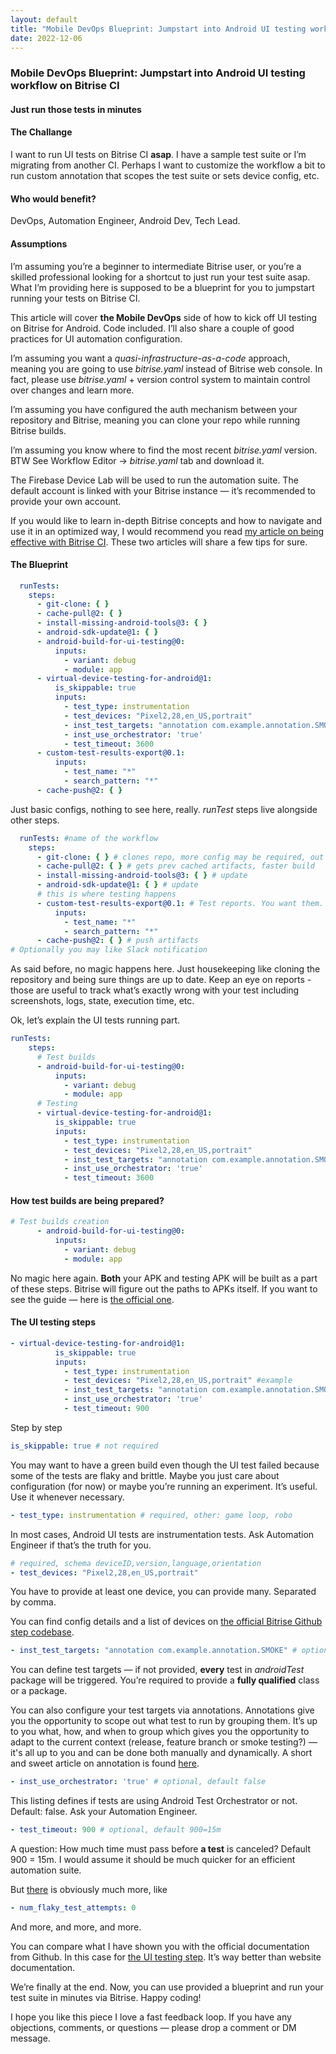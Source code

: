 ```yaml
---
layout: default
title: "Mobile DevOps Blueprint: Jumpstart into Android UI testing workflow on Bitrise CI"
date: 2022-12-06
---
```


### Mobile DevOps Blueprint: Jumpstart into Android UI testing workflow on Bitrise CI

#### Just run those tests in minutes

#### The Challange
I want to run UI tests on Bitrise CI **asap**. I have a sample test suite
or I’m migrating from another CI. Perhaps I want to customize the workflow a bit to run custom annotation that scopes the test suite or sets device config, etc.

#### **Who would benefit?**
DevOps, Automation Engineer, Android Dev, Tech Lead.

#### Assumptions
I’m assuming you’re a beginner to intermediate Bitrise user, or you’re
a skilled professional looking for a shortcut to just run your test suite asap. What I’m providing here is supposed to be a blueprint for you to jumpstart running your tests on Bitrise CI.

This article will cover **the Mobile DevOps** side of how to kick off UI testing on Bitrise for Android. Code included. I’ll also share a couple
of good practices for UI automation configuration.

I’m assuming you want a *quasi-infrastructure-as-a-code* approach, meaning you are going to use *bitrise.yaml* instead of Bitrise web console.
In fact, please use *bitrise.yaml* + version control system to maintain control over changes and learn more.

I’m assuming you have configured the auth mechanism between your repository and Bitrise, meaning you can clone your repo while running Bitrise builds.

I’m assuming you know where to find the most recent *bitrise.yaml* version. BTW See Workflow Editor -> *bitrise.yaml* tab and download it.

The Firebase Device Lab will be used to run the automation suite.
The default account is linked with your Bitrise instance — it’s recommended to provide your own account.

If you would like to learn in-depth Bitrise concepts and how to navigate and use it in an optimized way, I would recommend you read [my article on being effective with Bitrise CI](https://proandroiddev.com/be-effective-with-bitrise-ci-for-android-lessons-i-learned-the-hard-way-5a85e45a33dc). These two articles will share a few tips for sure.

#### The Blueprint
```yaml
  runTests:
    steps:
      - git-clone: { }
      - cache-pull@2: { }
      - install-missing-android-tools@3: { }
      - android-sdk-update@1: { }
      - android-build-for-ui-testing@0:
          inputs:
            - variant: debug
            - module: app
      - virtual-device-testing-for-android@1:
          is_skippable: true
          inputs:
            - test_type: instrumentation
            - test_devices: "Pixel2,28,en_US,portrait"
            - inst_test_targets: "annotation com.example.annotation.SMOKE"
            - inst_use_orchestrator: 'true'
            - test_timeout: 3600
      - custom-test-results-export@0.1:
          inputs:
            - test_name: "*"
            - search_pattern: "*"
      - cache-push@2: { }
```
Just basic configs, nothing to see here, really. *runTest* steps live alongside other steps.

```yaml
  runTests: #name of the workflow
    steps:
      - git-clone: { } # clones repo, more config may be required, out of scope
      - cache-pull@2: { } # gets prev cached artifacts, faster build
      - install-missing-android-tools@3: { } # update
      - android-sdk-update@1: { } # update
      # this is where testing happens
      - custom-test-results-export@0.1: # Test reports. You want them.
          inputs:
            - test_name: "*"
            - search_pattern: "*"
      - cache-push@2: { } # push artifacts
# Optionally you may like Slack notification
```
As said before, no magic happens here. Just housekeeping like cloning
the repository and being sure things are up to date.
Keep an eye on reports - those are useful to track what’s exactly wrong with your test including screenshots, logs, state, execution time, etc.

Ok, let’s explain the UI tests running part.
```yaml
runTests:
    steps:
      # Test builds
      - android-build-for-ui-testing@0:
          inputs:
            - variant: debug
            - module: app
      # Testing
      - virtual-device-testing-for-android@1:
          is_skippable: true
          inputs:
            - test_type: instrumentation
            - test_devices: "Pixel2,28,en_US,portrait"
            - inst_test_targets: "annotation com.example.annotation.SMOKE"
            - inst_use_orchestrator: 'true'
            - test_timeout: 3600
```

#### How test builds are being prepared?
```yaml
# Test builds creation
      - android-build-for-ui-testing@0:
          inputs:
            - variant: debug
            - module: app
```
No magic here again. **Both** your APK and testing APK will be built as a part of these steps. Bitrise will figure out the paths to APKs itself.
If you want to see the guide — here is [the official one](https://www.bitrise.io/integrations/steps/android-build-for-ui-testing).

#### The UI testing steps
```yaml
- virtual-device-testing-for-android@1:
          is_skippable: true
          inputs:
            - test_type: instrumentation
            - test_devices: "Pixel2,28,en_US,portrait" #example
            - inst_test_targets: "annotation com.example.annotation.SMOKE" #OPTIONAL
            - inst_use_orchestrator: 'true'
            - test_timeout: 900
```
Step by step
```yaml
is_skippable: true # not required
```
You may want to have a green build even though the UI test failed because some of the tests are flaky and brittle. Maybe you just care about configuration (for now) or maybe you’re running an experiment. It’s useful. Use it whenever necessary.
```yaml
- test_type: instrumentation # required, other: game loop, robo
```
In most cases, Android UI tests are instrumentation tests. Ask Automation Engineer if that’s the truth for you.
```yaml
# required, schema deviceID,version,language,orientation
- test_devices: "Pixel2,28,en_US,portrait"
```
You have to provide at least one device, you can provide many.
Separated by comma.

You can find config details and a list of devices on [the official Bitrise Github step codebase](https://github.com/bitrise-steplib/steps-virtual-device-testing-for-android/blob/master/step.yml).
```yaml
- inst_test_targets: "annotation com.example.annotation.SMOKE" # optional
```
You can define test targets — if not provided, **every** test in *androidTest* package will be triggered. You’re required to provide a **fully qualified** class or a package.

You can also configure your test targets via annotations. Annotations give you the opportunity to scope out what test to run by grouping them. It’s up to you what, how, and when to group which gives you the opportunity to adapt to the current context (release, feature branch or smoke testing?) — it's all up to you and can be done both manually and dynamically.
A short and sweet article on annotation is found [here](https://evanfang.medium.com/run-specific-android-espresso-tests-by-creating-custom-annotations-using-kotlin-and-command-line-6a90e8728e3b).
```yaml
- inst_use_orchestrator: 'true' # optional, default false
```
This listing defines if tests are using Android Test Orchestrator or not. Default: false. Ask your Automation Engineer.
```yaml
- test_timeout: 900 # optional, default 900=15m
```
A question: How much time must pass before **a test** is canceled?
Default 900 = 15m. I would assume it should be much quicker for an efficient automation suite.

But [there](https://github.com/bitrise-steplib/steps-virtual-device-testing-for-android/blob/master/step.yml) is obviously much more, like
```yaml
- num_flaky_test_attempts: 0
```
And more, and more, and more.

You can compare what I have shown you with the official documentation from Github. In this case for [the UI testing step](https://github.com/bitrise-steplib/steps-virtual-device-testing-for-android/blob/master/step.yml). It’s way better than website documentation.

We’re finally at the end. Now, you can use provided a blueprint and run your test suite in minutes via Bitrise. Happy coding!

I hope you like this piece I love a fast feedback loop. If you have any objections, comments, or questions — please drop a comment or DM message.

